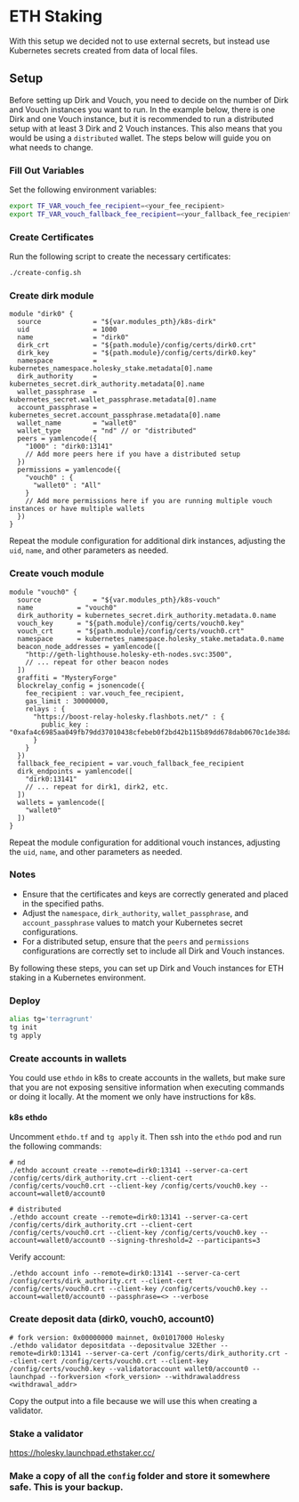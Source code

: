 # ETH Staking

With this setup we decided not to use external secrets, but instead use Kubernetes secrets created from data of local files.

## Setup

Before setting up Dirk and Vouch, you need to decide on the number of Dirk and Vouch instances you want to run. In the example below, there is one Dirk and one Vouch instance, but it is recommended to run a distributed setup with at least 3 Dirk and 2 Vouch instances. This also means that you would be using a `distributed` wallet. The steps below will guide you on what needs to change.

### Fill Out Variables

Set the following environment variables:

```sh
export TF_VAR_vouch_fee_recipient=<your_fee_recipient>
export TF_VAR_vouch_fallback_fee_recipient=<your_fallback_fee_recipient>
```

### Create Certificates

Run the following script to create the necessary certificates:

```sh
./create-config.sh
```

### Create dirk module

```hcl
module "dirk0" {
  source             = "${var.modules_pth}/k8s-dirk"
  uid                = 1000
  name               = "dirk0"
  dirk_crt           = "${path.module}/config/certs/dirk0.crt"
  dirk_key           = "${path.module}/config/certs/dirk0.key"
  namespace          = kubernetes_namespace.holesky_stake.metadata[0].name
  dirk_authority     = kubernetes_secret.dirk_authority.metadata[0].name
  wallet_passphrase  = kubernetes_secret.wallet_passphrase.metadata[0].name
  account_passphrase = kubernetes_secret.account_passphrase.metadata[0].name
  wallet_name        = "wallet0"
  wallet_type        = "nd" // or "distributed"
  peers = yamlencode({
    "1000" : "dirk0:13141"
    // Add more peers here if you have a distributed setup
  })
  permissions = yamlencode({
    "vouch0" : {
      "wallet0" : "All"
    }
    // Add more permissions here if you are running multiple vouch instances or have multiple wallets
  })
}
```

Repeat the module configuration for additional dirk instances, adjusting the `uid`, `name`, and other parameters as needed.

### Create vouch module

```hcl
module "vouch0" {
  source             = "${var.modules_pth}/k8s-vouch"
  name           = "vouch0"
  dirk_authority = kubernetes_secret.dirk_authority.metadata.0.name
  vouch_key      = "${path.module}/config/certs/vouch0.key"
  vouch_crt      = "${path.module}/config/certs/vouch0.crt"
  namespace      = kubernetes_namespace.holesky_stake.metadata.0.name
  beacon_node_addresses = yamlencode([
    "http://geth-lighthouse.holesky-eth-nodes.svc:3500",
    // ... repeat for other beacon nodes
  ])
  graffiti = "MysteryForge"
  blockrelay_config = jsonencode({
    fee_recipient : var.vouch_fee_recipient,
    gas_limit : 30000000,
    relays : {
      "https://boost-relay-holesky.flashbots.net/" : {
        public_key : "0xafa4c6985aa049fb79dd37010438cfebeb0f2bd42b115b89dd678dab0670c1de38da0c4e9138c9290a398ecd9a0b3110"
      }
    }
  })
  fallback_fee_recipient = var.vouch_fallback_fee_recipient
  dirk_endpoints = yamlencode([
    "dirk0:13141"
    // ... repeat for dirk1, dirk2, etc.
  ])
  wallets = yamlencode([
    "wallet0"
  ])
}
```

Repeat the module configuration for additional vouch instances, adjusting the `uid`, `name`, and other parameters as needed.

### Notes

- Ensure that the certificates and keys are correctly generated and placed in the specified paths.
- Adjust the `namespace`, `dirk_authority`, `wallet_passphrase`, and `account_passphrase` values to match your Kubernetes secret configurations.
- For a distributed setup, ensure that the `peers` and `permissions` configurations are correctly set to include all Dirk and Vouch instances.

By following these steps, you can set up Dirk and Vouch instances for ETH staking in a Kubernetes environment.

### Deploy

```sh
alias tg='terragrunt'
tg init
tg apply
```

### Create accounts in wallets

You could use `ethdo` in k8s to create accounts in the wallets, but make sure that you are not exposing sensitive information when executing commands or doing it locally. At the moment we only have instructions for k8s.

#### k8s ethdo

Uncomment `ethdo.tf` and `tg apply` it. Then ssh into the `ethdo` pod and run the following commands:

```
# nd
./ethdo account create --remote=dirk0:13141 --server-ca-cert /config/certs/dirk_authority.crt --client-cert /config/certs/vouch0.crt --client-key /config/certs/vouch0.key --account=wallet0/account0

# distributed
./ethdo account create --remote=dirk0:13141 --server-ca-cert /config/certs/dirk_authority.crt --client-cert /config/certs/vouch0.crt --client-key /config/certs/vouch0.key --account=wallet0/account0 --signing-threshold=2 --participants=3
```

Verify account:

```
./ethdo account info --remote=dirk0:13141 --server-ca-cert /config/certs/dirk_authority.crt --client-cert /config/certs/vouch0.crt --client-key /config/certs/vouch0.key --account=wallet0/account0 --passphrase=<> --verbose
```

### Create deposit data (dirk0, vouch0, account0)

```
# fork version: 0x00000000 mainnet, 0x01017000 Holesky
./ethdo validator depositdata --depositvalue 32Ether --remote=dirk0:13141 --server-ca-cert /config/certs/dirk_authority.crt --client-cert /config/certs/vouch0.crt --client-key /config/certs/vouch0.key --validatoraccount wallet0/account0 --launchpad --forkversion <fork_version> --withdrawaladdress <withdrawal_addr>
```

Copy the output into a file because we will use this when creating a validator.

### Stake a validator

https://holesky.launchpad.ethstaker.cc/

### Make a copy of all the `config` folder and store it somewhere safe. This is your backup.
